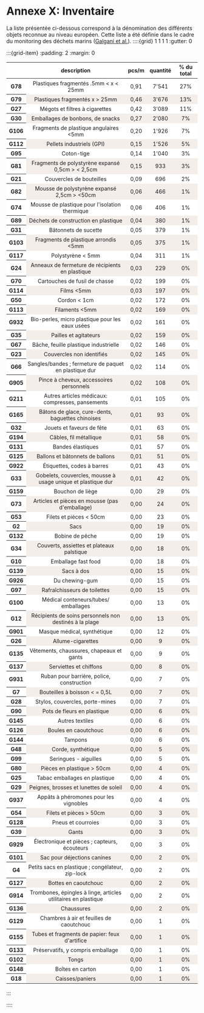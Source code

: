 # Annexe X: Inventaire

La liste présentée ci-dessous correspond à la dénomination des différents objets reconnue au niveau européen. Cette liste a été définie dans le cadre du monitoring des déchets marins ([Galgani et al.](mlw_2013)).
::::{grid} 1 1 1 1
:gutter: 0

:::{grid-item}
:padding: 2
:margin: 0
<style type="text/css">
#T_90437 tr:nth-child(even) {
  background-color: rgba(139, 69, 19, 0.08);
}
#T_90437 tr:nth-child(odd) {
  background: #FFF;
}
#T_90437 tr {
  font-size: 14px;
  padding: 6px;
}
#T_90437 td {
  padding: 4px;
  text-align: center;
}
#T_90437 th:nth-child(1) {
  background-color: #FFF;
  white-space: nowrap;
  word-break: keep-all;
}
#T_90437 caption {
  caption-side: top;
  font-size: 12px;
  text-align: left;
  margin-top: 12px;
}
</style>
<table id="T_90437">
  <thead>
    <tr>
      <th class="blank level0" >&nbsp;</th>
      <th id="T_90437_level0_col0" class="col_heading level0 col0" >description</th>
      <th id="T_90437_level0_col1" class="col_heading level0 col1" >pcs/m</th>
      <th id="T_90437_level0_col2" class="col_heading level0 col2" >quantité</th>
      <th id="T_90437_level0_col3" class="col_heading level0 col3" >% du total</th>
    </tr>
  </thead>
  <tbody>
    <tr>
      <th id="T_90437_level0_row0" class="row_heading level0 row0" >G78</th>
      <td id="T_90437_row0_col0" class="data row0 col0" >Plastiques fragmentés .5mm < x < 25mm</td>
      <td id="T_90437_row0_col1" class="data row0 col1" >0,91</td>
      <td id="T_90437_row0_col2" class="data row0 col2" >7'541</td>
      <td id="T_90437_row0_col3" class="data row0 col3" >27%</td>
    </tr>
    <tr>
      <th id="T_90437_level0_row1" class="row_heading level0 row1" >G79</th>
      <td id="T_90437_row1_col0" class="data row1 col0" >Plastiques fragmentés x > 25mm</td>
      <td id="T_90437_row1_col1" class="data row1 col1" >0,46</td>
      <td id="T_90437_row1_col2" class="data row1 col2" >3'676</td>
      <td id="T_90437_row1_col3" class="data row1 col3" >13%</td>
    </tr>
    <tr>
      <th id="T_90437_level0_row2" class="row_heading level0 row2" >G27</th>
      <td id="T_90437_row2_col0" class="data row2 col0" >Mégots et filtres à cigarettes</td>
      <td id="T_90437_row2_col1" class="data row2 col1" >0,42</td>
      <td id="T_90437_row2_col2" class="data row2 col2" >3'089</td>
      <td id="T_90437_row2_col3" class="data row2 col3" >11%</td>
    </tr>
    <tr>
      <th id="T_90437_level0_row3" class="row_heading level0 row3" >G30</th>
      <td id="T_90437_row3_col0" class="data row3 col0" >Emballages de bonbons, de snacks</td>
      <td id="T_90437_row3_col1" class="data row3 col1" >0,27</td>
      <td id="T_90437_row3_col2" class="data row3 col2" >2'080</td>
      <td id="T_90437_row3_col3" class="data row3 col3" >7%</td>
    </tr>
    <tr>
      <th id="T_90437_level0_row4" class="row_heading level0 row4" >G106</th>
      <td id="T_90437_row4_col0" class="data row4 col0" >Fragments de plastique angulaires <5mm</td>
      <td id="T_90437_row4_col1" class="data row4 col1" >0,20</td>
      <td id="T_90437_row4_col2" class="data row4 col2" >1'926</td>
      <td id="T_90437_row4_col3" class="data row4 col3" >7%</td>
    </tr>
    <tr>
      <th id="T_90437_level0_row5" class="row_heading level0 row5" >G112</th>
      <td id="T_90437_row5_col0" class="data row5 col0" >Pellets industriels (GPI)</td>
      <td id="T_90437_row5_col1" class="data row5 col1" >0,15</td>
      <td id="T_90437_row5_col2" class="data row5 col2" >1'526</td>
      <td id="T_90437_row5_col3" class="data row5 col3" >5%</td>
    </tr>
    <tr>
      <th id="T_90437_level0_row6" class="row_heading level0 row6" >G95</th>
      <td id="T_90437_row6_col0" class="data row6 col0" >Coton-tige</td>
      <td id="T_90437_row6_col1" class="data row6 col1" >0,14</td>
      <td id="T_90437_row6_col2" class="data row6 col2" >1'040</td>
      <td id="T_90437_row6_col3" class="data row6 col3" >3%</td>
    </tr>
    <tr>
      <th id="T_90437_level0_row7" class="row_heading level0 row7" >G81</th>
      <td id="T_90437_row7_col0" class="data row7 col0" >Fragments de polystyrène expansé 0,5cm > < 2,5cm</td>
      <td id="T_90437_row7_col1" class="data row7 col1" >0,15</td>
      <td id="T_90437_row7_col2" class="data row7 col2" >933</td>
      <td id="T_90437_row7_col3" class="data row7 col3" >3%</td>
    </tr>
    <tr>
      <th id="T_90437_level0_row8" class="row_heading level0 row8" >G21</th>
      <td id="T_90437_row8_col0" class="data row8 col0" >Couvercles de bouteilles</td>
      <td id="T_90437_row8_col1" class="data row8 col1" >0,09</td>
      <td id="T_90437_row8_col2" class="data row8 col2" >696</td>
      <td id="T_90437_row8_col3" class="data row8 col3" >2%</td>
    </tr>
    <tr>
      <th id="T_90437_level0_row9" class="row_heading level0 row9" >G82</th>
      <td id="T_90437_row9_col0" class="data row9 col0" >Mousse de polystyrène expansé 2,5cm > <50cm</td>
      <td id="T_90437_row9_col1" class="data row9 col1" >0,06</td>
      <td id="T_90437_row9_col2" class="data row9 col2" >466</td>
      <td id="T_90437_row9_col3" class="data row9 col3" >1%</td>
    </tr>
    <tr>
      <th id="T_90437_level0_row10" class="row_heading level0 row10" >G74</th>
      <td id="T_90437_row10_col0" class="data row10 col0" >Mousse de plastique pour l'isolation thermique</td>
      <td id="T_90437_row10_col1" class="data row10 col1" >0,06</td>
      <td id="T_90437_row10_col2" class="data row10 col2" >406</td>
      <td id="T_90437_row10_col3" class="data row10 col3" >1%</td>
    </tr>
    <tr>
      <th id="T_90437_level0_row11" class="row_heading level0 row11" >G89</th>
      <td id="T_90437_row11_col0" class="data row11 col0" >Déchets de construction en plastique</td>
      <td id="T_90437_row11_col1" class="data row11 col1" >0,04</td>
      <td id="T_90437_row11_col2" class="data row11 col2" >380</td>
      <td id="T_90437_row11_col3" class="data row11 col3" >1%</td>
    </tr>
    <tr>
      <th id="T_90437_level0_row12" class="row_heading level0 row12" >G31</th>
      <td id="T_90437_row12_col0" class="data row12 col0" >Bâtonnets de sucette</td>
      <td id="T_90437_row12_col1" class="data row12 col1" >0,05</td>
      <td id="T_90437_row12_col2" class="data row12 col2" >379</td>
      <td id="T_90437_row12_col3" class="data row12 col3" >1%</td>
    </tr>
    <tr>
      <th id="T_90437_level0_row13" class="row_heading level0 row13" >G103</th>
      <td id="T_90437_row13_col0" class="data row13 col0" >Fragments de plastique arrondis <5mm</td>
      <td id="T_90437_row13_col1" class="data row13 col1" >0,05</td>
      <td id="T_90437_row13_col2" class="data row13 col2" >375</td>
      <td id="T_90437_row13_col3" class="data row13 col3" >1%</td>
    </tr>
    <tr>
      <th id="T_90437_level0_row14" class="row_heading level0 row14" >G117</th>
      <td id="T_90437_row14_col0" class="data row14 col0" >Polystyrène < 5mm</td>
      <td id="T_90437_row14_col1" class="data row14 col1" >0,04</td>
      <td id="T_90437_row14_col2" class="data row14 col2" >311</td>
      <td id="T_90437_row14_col3" class="data row14 col3" >1%</td>
    </tr>
    <tr>
      <th id="T_90437_level0_row15" class="row_heading level0 row15" >G24</th>
      <td id="T_90437_row15_col0" class="data row15 col0" >Anneaux de fermeture de récipients en plastique</td>
      <td id="T_90437_row15_col1" class="data row15 col1" >0,03</td>
      <td id="T_90437_row15_col2" class="data row15 col2" >229</td>
      <td id="T_90437_row15_col3" class="data row15 col3" >0%</td>
    </tr>
    <tr>
      <th id="T_90437_level0_row16" class="row_heading level0 row16" >G70</th>
      <td id="T_90437_row16_col0" class="data row16 col0" >Cartouches de fusil de chasse</td>
      <td id="T_90437_row16_col1" class="data row16 col1" >0,02</td>
      <td id="T_90437_row16_col2" class="data row16 col2" >199</td>
      <td id="T_90437_row16_col3" class="data row16 col3" >0%</td>
    </tr>
    <tr>
      <th id="T_90437_level0_row17" class="row_heading level0 row17" >G114</th>
      <td id="T_90437_row17_col0" class="data row17 col0" >Films <5mm</td>
      <td id="T_90437_row17_col1" class="data row17 col1" >0,03</td>
      <td id="T_90437_row17_col2" class="data row17 col2" >197</td>
      <td id="T_90437_row17_col3" class="data row17 col3" >0%</td>
    </tr>
    <tr>
      <th id="T_90437_level0_row18" class="row_heading level0 row18" >G50</th>
      <td id="T_90437_row18_col0" class="data row18 col0" >Cordon < 1cm</td>
      <td id="T_90437_row18_col1" class="data row18 col1" >0,02</td>
      <td id="T_90437_row18_col2" class="data row18 col2" >172</td>
      <td id="T_90437_row18_col3" class="data row18 col3" >0%</td>
    </tr>
    <tr>
      <th id="T_90437_level0_row19" class="row_heading level0 row19" >G113</th>
      <td id="T_90437_row19_col0" class="data row19 col0" >Filaments <5mm</td>
      <td id="T_90437_row19_col1" class="data row19 col1" >0,02</td>
      <td id="T_90437_row19_col2" class="data row19 col2" >169</td>
      <td id="T_90437_row19_col3" class="data row19 col3" >0%</td>
    </tr>
    <tr>
      <th id="T_90437_level0_row20" class="row_heading level0 row20" >G932</th>
      <td id="T_90437_row20_col0" class="data row20 col0" >Bio-perles, micro plastique pour les eaux usées</td>
      <td id="T_90437_row20_col1" class="data row20 col1" >0,02</td>
      <td id="T_90437_row20_col2" class="data row20 col2" >161</td>
      <td id="T_90437_row20_col3" class="data row20 col3" >0%</td>
    </tr>
    <tr>
      <th id="T_90437_level0_row21" class="row_heading level0 row21" >G35</th>
      <td id="T_90437_row21_col0" class="data row21 col0" >Pailles et agitateurs</td>
      <td id="T_90437_row21_col1" class="data row21 col1" >0,02</td>
      <td id="T_90437_row21_col2" class="data row21 col2" >159</td>
      <td id="T_90437_row21_col3" class="data row21 col3" >0%</td>
    </tr>
    <tr>
      <th id="T_90437_level0_row22" class="row_heading level0 row22" >G67</th>
      <td id="T_90437_row22_col0" class="data row22 col0" >Bâche, feuille plastique industrielle</td>
      <td id="T_90437_row22_col1" class="data row22 col1" >0,02</td>
      <td id="T_90437_row22_col2" class="data row22 col2" >146</td>
      <td id="T_90437_row22_col3" class="data row22 col3" >0%</td>
    </tr>
    <tr>
      <th id="T_90437_level0_row23" class="row_heading level0 row23" >G23</th>
      <td id="T_90437_row23_col0" class="data row23 col0" >Couvercles non identifiés</td>
      <td id="T_90437_row23_col1" class="data row23 col1" >0,02</td>
      <td id="T_90437_row23_col2" class="data row23 col2" >145</td>
      <td id="T_90437_row23_col3" class="data row23 col3" >0%</td>
    </tr>
    <tr>
      <th id="T_90437_level0_row24" class="row_heading level0 row24" >G66</th>
      <td id="T_90437_row24_col0" class="data row24 col0" >Sangles/bandes ; fermeture de paquet en plastique dur</td>
      <td id="T_90437_row24_col1" class="data row24 col1" >0,02</td>
      <td id="T_90437_row24_col2" class="data row24 col2" >114</td>
      <td id="T_90437_row24_col3" class="data row24 col3" >0%</td>
    </tr>
    <tr>
      <th id="T_90437_level0_row25" class="row_heading level0 row25" >G905</th>
      <td id="T_90437_row25_col0" class="data row25 col0" >Pince à cheveux, accessoires personnels</td>
      <td id="T_90437_row25_col1" class="data row25 col1" >0,02</td>
      <td id="T_90437_row25_col2" class="data row25 col2" >108</td>
      <td id="T_90437_row25_col3" class="data row25 col3" >0%</td>
    </tr>
    <tr>
      <th id="T_90437_level0_row26" class="row_heading level0 row26" >G211</th>
      <td id="T_90437_row26_col0" class="data row26 col0" >Autres articles médicaux: compresses, pansements</td>
      <td id="T_90437_row26_col1" class="data row26 col1" >0,01</td>
      <td id="T_90437_row26_col2" class="data row26 col2" >105</td>
      <td id="T_90437_row26_col3" class="data row26 col3" >0%</td>
    </tr>
    <tr>
      <th id="T_90437_level0_row27" class="row_heading level0 row27" >G165</th>
      <td id="T_90437_row27_col0" class="data row27 col0" >Bâtons de glace, cure-dents, baguettes chinoises</td>
      <td id="T_90437_row27_col1" class="data row27 col1" >0,01</td>
      <td id="T_90437_row27_col2" class="data row27 col2" >93</td>
      <td id="T_90437_row27_col3" class="data row27 col3" >0%</td>
    </tr>
    <tr>
      <th id="T_90437_level0_row28" class="row_heading level0 row28" >G32</th>
      <td id="T_90437_row28_col0" class="data row28 col0" >Jouets et faveurs de fête</td>
      <td id="T_90437_row28_col1" class="data row28 col1" >0,01</td>
      <td id="T_90437_row28_col2" class="data row28 col2" >63</td>
      <td id="T_90437_row28_col3" class="data row28 col3" >0%</td>
    </tr>
    <tr>
      <th id="T_90437_level0_row29" class="row_heading level0 row29" >G194</th>
      <td id="T_90437_row29_col0" class="data row29 col0" >Câbles, fil métallique</td>
      <td id="T_90437_row29_col1" class="data row29 col1" >0,01</td>
      <td id="T_90437_row29_col2" class="data row29 col2" >58</td>
      <td id="T_90437_row29_col3" class="data row29 col3" >0%</td>
    </tr>
    <tr>
      <th id="T_90437_level0_row30" class="row_heading level0 row30" >G131</th>
      <td id="T_90437_row30_col0" class="data row30 col0" >Bandes élastiques</td>
      <td id="T_90437_row30_col1" class="data row30 col1" >0,01</td>
      <td id="T_90437_row30_col2" class="data row30 col2" >57</td>
      <td id="T_90437_row30_col3" class="data row30 col3" >0%</td>
    </tr>
    <tr>
      <th id="T_90437_level0_row31" class="row_heading level0 row31" >G125</th>
      <td id="T_90437_row31_col0" class="data row31 col0" >Ballons et bâtonnets de ballons</td>
      <td id="T_90437_row31_col1" class="data row31 col1" >0,01</td>
      <td id="T_90437_row31_col2" class="data row31 col2" >51</td>
      <td id="T_90437_row31_col3" class="data row31 col3" >0%</td>
    </tr>
    <tr>
      <th id="T_90437_level0_row32" class="row_heading level0 row32" >G922</th>
      <td id="T_90437_row32_col0" class="data row32 col0" >Étiquettes, codes à barres</td>
      <td id="T_90437_row32_col1" class="data row32 col1" >0,01</td>
      <td id="T_90437_row32_col2" class="data row32 col2" >43</td>
      <td id="T_90437_row32_col3" class="data row32 col3" >0%</td>
    </tr>
    <tr>
      <th id="T_90437_level0_row33" class="row_heading level0 row33" >G33</th>
      <td id="T_90437_row33_col0" class="data row33 col0" >Gobelets, couvercles, mousse à usage unique et plastique dur</td>
      <td id="T_90437_row33_col1" class="data row33 col1" >0,01</td>
      <td id="T_90437_row33_col2" class="data row33 col2" >42</td>
      <td id="T_90437_row33_col3" class="data row33 col3" >0%</td>
    </tr>
    <tr>
      <th id="T_90437_level0_row34" class="row_heading level0 row34" >G159</th>
      <td id="T_90437_row34_col0" class="data row34 col0" >Bouchon de liège</td>
      <td id="T_90437_row34_col1" class="data row34 col1" >0,00</td>
      <td id="T_90437_row34_col2" class="data row34 col2" >29</td>
      <td id="T_90437_row34_col3" class="data row34 col3" >0%</td>
    </tr>
    <tr>
      <th id="T_90437_level0_row35" class="row_heading level0 row35" >G73</th>
      <td id="T_90437_row35_col0" class="data row35 col0" >Articles et pièces en mousse (pas d'emballage)</td>
      <td id="T_90437_row35_col1" class="data row35 col1" >0,00</td>
      <td id="T_90437_row35_col2" class="data row35 col2" >24</td>
      <td id="T_90437_row35_col3" class="data row35 col3" >0%</td>
    </tr>
    <tr>
      <th id="T_90437_level0_row36" class="row_heading level0 row36" >G53</th>
      <td id="T_90437_row36_col0" class="data row36 col0" >Filets et pièces < 50cm</td>
      <td id="T_90437_row36_col1" class="data row36 col1" >0,00</td>
      <td id="T_90437_row36_col2" class="data row36 col2" >23</td>
      <td id="T_90437_row36_col3" class="data row36 col3" >0%</td>
    </tr>
    <tr>
      <th id="T_90437_level0_row37" class="row_heading level0 row37" >G2</th>
      <td id="T_90437_row37_col0" class="data row37 col0" >Sacs</td>
      <td id="T_90437_row37_col1" class="data row37 col1" >0,00</td>
      <td id="T_90437_row37_col2" class="data row37 col2" >19</td>
      <td id="T_90437_row37_col3" class="data row37 col3" >0%</td>
    </tr>
    <tr>
      <th id="T_90437_level0_row38" class="row_heading level0 row38" >G132</th>
      <td id="T_90437_row38_col0" class="data row38 col0" >Bobine de pêche</td>
      <td id="T_90437_row38_col1" class="data row38 col1" >0,00</td>
      <td id="T_90437_row38_col2" class="data row38 col2" >19</td>
      <td id="T_90437_row38_col3" class="data row38 col3" >0%</td>
    </tr>
    <tr>
      <th id="T_90437_level0_row39" class="row_heading level0 row39" >G34</th>
      <td id="T_90437_row39_col0" class="data row39 col0" >Couverts, assiettes et plateaux palstique</td>
      <td id="T_90437_row39_col1" class="data row39 col1" >0,00</td>
      <td id="T_90437_row39_col2" class="data row39 col2" >18</td>
      <td id="T_90437_row39_col3" class="data row39 col3" >0%</td>
    </tr>
    <tr>
      <th id="T_90437_level0_row40" class="row_heading level0 row40" >G10</th>
      <td id="T_90437_row40_col0" class="data row40 col0" >Emballage fast food</td>
      <td id="T_90437_row40_col1" class="data row40 col1" >0,00</td>
      <td id="T_90437_row40_col2" class="data row40 col2" >18</td>
      <td id="T_90437_row40_col3" class="data row40 col3" >0%</td>
    </tr>
    <tr>
      <th id="T_90437_level0_row41" class="row_heading level0 row41" >G139</th>
      <td id="T_90437_row41_col0" class="data row41 col0" >Sacs à dos</td>
      <td id="T_90437_row41_col1" class="data row41 col1" >0,00</td>
      <td id="T_90437_row41_col2" class="data row41 col2" >15</td>
      <td id="T_90437_row41_col3" class="data row41 col3" >0%</td>
    </tr>
    <tr>
      <th id="T_90437_level0_row42" class="row_heading level0 row42" >G926</th>
      <td id="T_90437_row42_col0" class="data row42 col0" >Du chewing-gum</td>
      <td id="T_90437_row42_col1" class="data row42 col1" >0,00</td>
      <td id="T_90437_row42_col2" class="data row42 col2" >15</td>
      <td id="T_90437_row42_col3" class="data row42 col3" >0%</td>
    </tr>
    <tr>
      <th id="T_90437_level0_row43" class="row_heading level0 row43" >G97</th>
      <td id="T_90437_row43_col0" class="data row43 col0" >Rafraîchisseurs de toilettes</td>
      <td id="T_90437_row43_col1" class="data row43 col1" >0,00</td>
      <td id="T_90437_row43_col2" class="data row43 col2" >15</td>
      <td id="T_90437_row43_col3" class="data row43 col3" >0%</td>
    </tr>
    <tr>
      <th id="T_90437_level0_row44" class="row_heading level0 row44" >G100</th>
      <td id="T_90437_row44_col0" class="data row44 col0" >Médical conteneurs/tubes/ emballages</td>
      <td id="T_90437_row44_col1" class="data row44 col1" >0,00</td>
      <td id="T_90437_row44_col2" class="data row44 col2" >13</td>
      <td id="T_90437_row44_col3" class="data row44 col3" >0%</td>
    </tr>
    <tr>
      <th id="T_90437_level0_row45" class="row_heading level0 row45" >G12</th>
      <td id="T_90437_row45_col0" class="data row45 col0" >Récipients de soins personnels non destinés à la plage</td>
      <td id="T_90437_row45_col1" class="data row45 col1" >0,00</td>
      <td id="T_90437_row45_col2" class="data row45 col2" >13</td>
      <td id="T_90437_row45_col3" class="data row45 col3" >0%</td>
    </tr>
    <tr>
      <th id="T_90437_level0_row46" class="row_heading level0 row46" >G901</th>
      <td id="T_90437_row46_col0" class="data row46 col0" >Masque médical, synthétique</td>
      <td id="T_90437_row46_col1" class="data row46 col1" >0,00</td>
      <td id="T_90437_row46_col2" class="data row46 col2" >12</td>
      <td id="T_90437_row46_col3" class="data row46 col3" >0%</td>
    </tr>
    <tr>
      <th id="T_90437_level0_row47" class="row_heading level0 row47" >G26</th>
      <td id="T_90437_row47_col0" class="data row47 col0" >Allume-cigarettes</td>
      <td id="T_90437_row47_col1" class="data row47 col1" >0,00</td>
      <td id="T_90437_row47_col2" class="data row47 col2" >9</td>
      <td id="T_90437_row47_col3" class="data row47 col3" >0%</td>
    </tr>
    <tr>
      <th id="T_90437_level0_row48" class="row_heading level0 row48" >G135</th>
      <td id="T_90437_row48_col0" class="data row48 col0" >Vêtements, chaussures, chapeaux et gants</td>
      <td id="T_90437_row48_col1" class="data row48 col1" >0,00</td>
      <td id="T_90437_row48_col2" class="data row48 col2" >9</td>
      <td id="T_90437_row48_col3" class="data row48 col3" >0%</td>
    </tr>
    <tr>
      <th id="T_90437_level0_row49" class="row_heading level0 row49" >G137</th>
      <td id="T_90437_row49_col0" class="data row49 col0" >Serviettes et chiffons</td>
      <td id="T_90437_row49_col1" class="data row49 col1" >0,00</td>
      <td id="T_90437_row49_col2" class="data row49 col2" >8</td>
      <td id="T_90437_row49_col3" class="data row49 col3" >0%</td>
    </tr>
    <tr>
      <th id="T_90437_level0_row50" class="row_heading level0 row50" >G931</th>
      <td id="T_90437_row50_col0" class="data row50 col0" >Ruban pour barrière, police, construction</td>
      <td id="T_90437_row50_col1" class="data row50 col1" >0,00</td>
      <td id="T_90437_row50_col2" class="data row50 col2" >7</td>
      <td id="T_90437_row50_col3" class="data row50 col3" >0%</td>
    </tr>
    <tr>
      <th id="T_90437_level0_row51" class="row_heading level0 row51" >G7</th>
      <td id="T_90437_row51_col0" class="data row51 col0" >Bouteilles à boisson < = 0,5L</td>
      <td id="T_90437_row51_col1" class="data row51 col1" >0,00</td>
      <td id="T_90437_row51_col2" class="data row51 col2" >7</td>
      <td id="T_90437_row51_col3" class="data row51 col3" >0%</td>
    </tr>
    <tr>
      <th id="T_90437_level0_row52" class="row_heading level0 row52" >G28</th>
      <td id="T_90437_row52_col0" class="data row52 col0" >Stylos, couvercles, porte-mines</td>
      <td id="T_90437_row52_col1" class="data row52 col1" >0,00</td>
      <td id="T_90437_row52_col2" class="data row52 col2" >7</td>
      <td id="T_90437_row52_col3" class="data row52 col3" >0%</td>
    </tr>
    <tr>
      <th id="T_90437_level0_row53" class="row_heading level0 row53" >G90</th>
      <td id="T_90437_row53_col0" class="data row53 col0" >Pots de fleurs en plastique</td>
      <td id="T_90437_row53_col1" class="data row53 col1" >0,00</td>
      <td id="T_90437_row53_col2" class="data row53 col2" >6</td>
      <td id="T_90437_row53_col3" class="data row53 col3" >0%</td>
    </tr>
    <tr>
      <th id="T_90437_level0_row54" class="row_heading level0 row54" >G145</th>
      <td id="T_90437_row54_col0" class="data row54 col0" >Autres textiles</td>
      <td id="T_90437_row54_col1" class="data row54 col1" >0,00</td>
      <td id="T_90437_row54_col2" class="data row54 col2" >6</td>
      <td id="T_90437_row54_col3" class="data row54 col3" >0%</td>
    </tr>
    <tr>
      <th id="T_90437_level0_row55" class="row_heading level0 row55" >G126</th>
      <td id="T_90437_row55_col0" class="data row55 col0" >Boules en caoutchouc</td>
      <td id="T_90437_row55_col1" class="data row55 col1" >0,00</td>
      <td id="T_90437_row55_col2" class="data row55 col2" >6</td>
      <td id="T_90437_row55_col3" class="data row55 col3" >0%</td>
    </tr>
    <tr>
      <th id="T_90437_level0_row56" class="row_heading level0 row56" >G144</th>
      <td id="T_90437_row56_col0" class="data row56 col0" >Tampons</td>
      <td id="T_90437_row56_col1" class="data row56 col1" >0,00</td>
      <td id="T_90437_row56_col2" class="data row56 col2" >6</td>
      <td id="T_90437_row56_col3" class="data row56 col3" >0%</td>
    </tr>
    <tr>
      <th id="T_90437_level0_row57" class="row_heading level0 row57" >G48</th>
      <td id="T_90437_row57_col0" class="data row57 col0" >Corde, synthétique</td>
      <td id="T_90437_row57_col1" class="data row57 col1" >0,00</td>
      <td id="T_90437_row57_col2" class="data row57 col2" >5</td>
      <td id="T_90437_row57_col3" class="data row57 col3" >0%</td>
    </tr>
    <tr>
      <th id="T_90437_level0_row58" class="row_heading level0 row58" >G99</th>
      <td id="T_90437_row58_col0" class="data row58 col0" >Seringues - aiguilles</td>
      <td id="T_90437_row58_col1" class="data row58 col1" >0,00</td>
      <td id="T_90437_row58_col2" class="data row58 col2" >5</td>
      <td id="T_90437_row58_col3" class="data row58 col3" >0%</td>
    </tr>
    <tr>
      <th id="T_90437_level0_row59" class="row_heading level0 row59" >G80</th>
      <td id="T_90437_row59_col0" class="data row59 col0" >Pièces en plastique > 50cm</td>
      <td id="T_90437_row59_col1" class="data row59 col1" >0,00</td>
      <td id="T_90437_row59_col2" class="data row59 col2" >4</td>
      <td id="T_90437_row59_col3" class="data row59 col3" >0%</td>
    </tr>
    <tr>
      <th id="T_90437_level0_row60" class="row_heading level0 row60" >G25</th>
      <td id="T_90437_row60_col0" class="data row60 col0" >Tabac emballages en plastique</td>
      <td id="T_90437_row60_col1" class="data row60 col1" >0,00</td>
      <td id="T_90437_row60_col2" class="data row60 col2" >4</td>
      <td id="T_90437_row60_col3" class="data row60 col3" >0%</td>
    </tr>
    <tr>
      <th id="T_90437_level0_row61" class="row_heading level0 row61" >G29</th>
      <td id="T_90437_row61_col0" class="data row61 col0" >Peignes, brosses et lunettes de soleil</td>
      <td id="T_90437_row61_col1" class="data row61 col1" >0,00</td>
      <td id="T_90437_row61_col2" class="data row61 col2" >4</td>
      <td id="T_90437_row61_col3" class="data row61 col3" >0%</td>
    </tr>
    <tr>
      <th id="T_90437_level0_row62" class="row_heading level0 row62" >G937</th>
      <td id="T_90437_row62_col0" class="data row62 col0" >Appâts à phéromones pour les vignobles</td>
      <td id="T_90437_row62_col1" class="data row62 col1" >0,00</td>
      <td id="T_90437_row62_col2" class="data row62 col2" >4</td>
      <td id="T_90437_row62_col3" class="data row62 col3" >0%</td>
    </tr>
    <tr>
      <th id="T_90437_level0_row63" class="row_heading level0 row63" >G54</th>
      <td id="T_90437_row63_col0" class="data row63 col0" >Filets et pièces > 50cm</td>
      <td id="T_90437_row63_col1" class="data row63 col1" >0,00</td>
      <td id="T_90437_row63_col2" class="data row63 col2" >3</td>
      <td id="T_90437_row63_col3" class="data row63 col3" >0%</td>
    </tr>
    <tr>
      <th id="T_90437_level0_row64" class="row_heading level0 row64" >G128</th>
      <td id="T_90437_row64_col0" class="data row64 col0" >Pneus et courroies</td>
      <td id="T_90437_row64_col1" class="data row64 col1" >0,00</td>
      <td id="T_90437_row64_col2" class="data row64 col2" >3</td>
      <td id="T_90437_row64_col3" class="data row64 col3" >0%</td>
    </tr>
    <tr>
      <th id="T_90437_level0_row65" class="row_heading level0 row65" >G39</th>
      <td id="T_90437_row65_col0" class="data row65 col0" >Gants</td>
      <td id="T_90437_row65_col1" class="data row65 col1" >0,00</td>
      <td id="T_90437_row65_col2" class="data row65 col2" >3</td>
      <td id="T_90437_row65_col3" class="data row65 col3" >0%</td>
    </tr>
    <tr>
      <th id="T_90437_level0_row66" class="row_heading level0 row66" >G929</th>
      <td id="T_90437_row66_col0" class="data row66 col0" >Électronique et pièces ; capteurs, écouteurs</td>
      <td id="T_90437_row66_col1" class="data row66 col1" >0,00</td>
      <td id="T_90437_row66_col2" class="data row66 col2" >3</td>
      <td id="T_90437_row66_col3" class="data row66 col3" >0%</td>
    </tr>
    <tr>
      <th id="T_90437_level0_row67" class="row_heading level0 row67" >G101</th>
      <td id="T_90437_row67_col0" class="data row67 col0" >Sac pour déjections canines</td>
      <td id="T_90437_row67_col1" class="data row67 col1" >0,00</td>
      <td id="T_90437_row67_col2" class="data row67 col2" >2</td>
      <td id="T_90437_row67_col3" class="data row67 col3" >0%</td>
    </tr>
    <tr>
      <th id="T_90437_level0_row68" class="row_heading level0 row68" >G4</th>
      <td id="T_90437_row68_col0" class="data row68 col0" >Petits sacs en plastique ; congélateur, zip-lock</td>
      <td id="T_90437_row68_col1" class="data row68 col1" >0,00</td>
      <td id="T_90437_row68_col2" class="data row68 col2" >2</td>
      <td id="T_90437_row68_col3" class="data row68 col3" >0%</td>
    </tr>
    <tr>
      <th id="T_90437_level0_row69" class="row_heading level0 row69" >G127</th>
      <td id="T_90437_row69_col0" class="data row69 col0" >Bottes en caoutchouc</td>
      <td id="T_90437_row69_col1" class="data row69 col1" >0,00</td>
      <td id="T_90437_row69_col2" class="data row69 col2" >2</td>
      <td id="T_90437_row69_col3" class="data row69 col3" >0%</td>
    </tr>
    <tr>
      <th id="T_90437_level0_row70" class="row_heading level0 row70" >G914</th>
      <td id="T_90437_row70_col0" class="data row70 col0" >Trombones, épingles à linge, articles utilitaires en plastique</td>
      <td id="T_90437_row70_col1" class="data row70 col1" >0,00</td>
      <td id="T_90437_row70_col2" class="data row70 col2" >2</td>
      <td id="T_90437_row70_col3" class="data row70 col3" >0%</td>
    </tr>
    <tr>
      <th id="T_90437_level0_row71" class="row_heading level0 row71" >G136</th>
      <td id="T_90437_row71_col0" class="data row71 col0" >Chaussures</td>
      <td id="T_90437_row71_col1" class="data row71 col1" >0,00</td>
      <td id="T_90437_row71_col2" class="data row71 col2" >2</td>
      <td id="T_90437_row71_col3" class="data row71 col3" >0%</td>
    </tr>
    <tr>
      <th id="T_90437_level0_row72" class="row_heading level0 row72" >G129</th>
      <td id="T_90437_row72_col0" class="data row72 col0" >Chambres à air et feuilles de caoutchouc</td>
      <td id="T_90437_row72_col1" class="data row72 col1" >0,00</td>
      <td id="T_90437_row72_col2" class="data row72 col2" >1</td>
      <td id="T_90437_row72_col3" class="data row72 col3" >0%</td>
    </tr>
    <tr>
      <th id="T_90437_level0_row73" class="row_heading level0 row73" >G155</th>
      <td id="T_90437_row73_col0" class="data row73 col0" >Tubes et fragments de papier: feux d'artifice</td>
      <td id="T_90437_row73_col1" class="data row73 col1" >0,00</td>
      <td id="T_90437_row73_col2" class="data row73 col2" >1</td>
      <td id="T_90437_row73_col3" class="data row73 col3" >0%</td>
    </tr>
    <tr>
      <th id="T_90437_level0_row74" class="row_heading level0 row74" >G133</th>
      <td id="T_90437_row74_col0" class="data row74 col0" >Préservatifs, y compris emballage</td>
      <td id="T_90437_row74_col1" class="data row74 col1" >0,00</td>
      <td id="T_90437_row74_col2" class="data row74 col2" >1</td>
      <td id="T_90437_row74_col3" class="data row74 col3" >0%</td>
    </tr>
    <tr>
      <th id="T_90437_level0_row75" class="row_heading level0 row75" >G102</th>
      <td id="T_90437_row75_col0" class="data row75 col0" >Tongs</td>
      <td id="T_90437_row75_col1" class="data row75 col1" >0,00</td>
      <td id="T_90437_row75_col2" class="data row75 col2" >1</td>
      <td id="T_90437_row75_col3" class="data row75 col3" >0%</td>
    </tr>
    <tr>
      <th id="T_90437_level0_row76" class="row_heading level0 row76" >G148</th>
      <td id="T_90437_row76_col0" class="data row76 col0" >Boîtes en carton</td>
      <td id="T_90437_row76_col1" class="data row76 col1" >0,00</td>
      <td id="T_90437_row76_col2" class="data row76 col2" >1</td>
      <td id="T_90437_row76_col3" class="data row76 col3" >0%</td>
    </tr>
    <tr>
      <th id="T_90437_level0_row77" class="row_heading level0 row77" >G18</th>
      <td id="T_90437_row77_col0" class="data row77 col0" >Caisses/paniers</td>
      <td id="T_90437_row77_col1" class="data row77 col1" >0,00</td>
      <td id="T_90437_row77_col2" class="data row77 col2" >1</td>
      <td id="T_90437_row77_col3" class="data row77 col3" >0%</td>
    </tr>
  </tbody>
</table>
:::

::::

